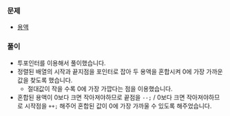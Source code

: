 ### 문제
- [용액](https://www.acmicpc.net/problem/2467)

### 풀이

- 투포인터를 이용해서 풀이했습니다.
- 정렬된 배열의 시작과 끝지점을 포인터로 잡아 두 용액을 혼합시켜 0에 가장 가까운 값을 찾도록 했습니다.
    - 절대값이 작을 수록 0에 가장 가깝다는 점을 이용했습니다.
- 혼합된 용액이 0보다 크면 작아져야하므로 끝점을 `--;`  / 0보다 크면 작아져야하므로 시작점을 `++;` 해주어 혼합된 값이 0에 가장 가까울 수 있도록 해주었습니다.